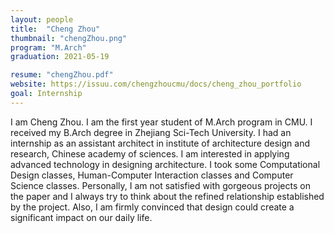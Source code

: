 ```yaml
---
layout: people
title:  "Cheng Zhou"
thumbnail: "chengZhou.png"
program: "M.Arch"
graduation: 2021-05-19

resume: "chengZhou.pdf"
website: https://issuu.com/chengzhoucmu/docs/cheng_zhou_portfolio 
goal: Internship
---
```


I am Cheng Zhou. I am the first year student of M.Arch program in CMU. I received my B.Arch degree in Zhejiang Sci-Tech University. I had an internship as an assistant architect in institute of architecture design and research, Chinese academy of sciences. I am interested in applying advanced technology in designing architecture. I took some Computational Design classes, Human-Computer Interaction classes and Computer Science classes. Personally, I am not satisfied with gorgeous projects on the paper and I always try to think about the refined relationship established by the project. Also, I am firmly convinced that design could create a significant impact on our daily life.
